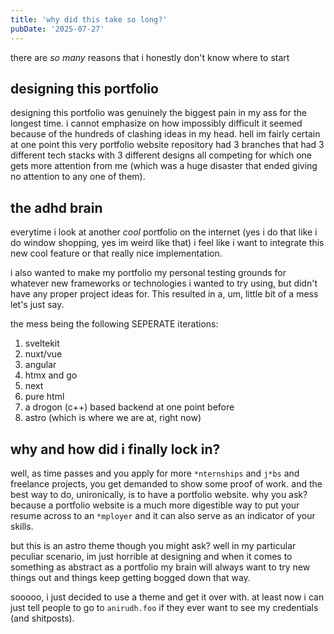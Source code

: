 ```yaml
---
title: 'why did this take so long?'
pubDate: '2025-07-27'
---
```


there are *so many* reasons that i honestly don't know where to start

## designing this portfolio

designing this portfolio was genuinely the biggest pain in my ass for the longest time. i cannot emphasize on how impossibly difficult it seemed because of the hundreds of clashing ideas in my head. hell im fairly certain at one point this very portfolio website repository had 3 branches that had 3 different tech stacks with 3 different designs all competing for which one gets more attention from me (which was a huge disaster that ended giving no attention to any one of them).

## the adhd brain

everytime i look at another *cool* portfolio on the internet (yes i do that like i do window shopping, yes im weird like that) i feel like i want to integrate this new cool feature or that really nice implementation. 

i also wanted to make my portfolio my personal testing grounds for whatever new frameworks or technologies i wanted to try using, but didn't have any proper project ideas for. This resulted in a, um, little bit of a mess let's just say.

the mess being the following SEPERATE iterations:
1. sveltekit
2. nuxt/vue
3. angular
4. htmx and go
5. next
6. pure html
7. a drogon (c++) based backend at one point before
8. astro (which is where we are at, right now)

## why and how did i finally lock in?

well, as time passes and you apply for more `*nternships` and `j*bs` and freelance projects, you get demanded to show some proof of work. and the best way to do, unironically, is to have a portfolio website. why you ask? because a portfolio website is a much more digestible way to put your resume across to an `*mployer` and it can also serve as an indicator of your skills.

but this is an astro theme though you might ask? well in my particular peculiar scenario, im just horrible at designing and when it comes to something as abstract as a portfolio my brain will always want to try new things out and things keep getting bogged down that way.

sooooo, i just decided to use a theme and get it over with. at least now i can just tell people to go to `anirudh.foo` if they ever want to see my credentials (and shitposts).

